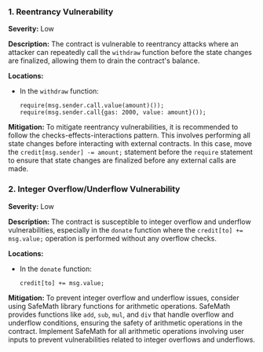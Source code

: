 ### 1. **Reentrancy Vulnerability**

**Severity:**
Low

**Description:**
The contract is vulnerable to reentrancy attacks where an attacker can repeatedly call the `withdraw` function before the state changes are finalized, allowing them to drain the contract's balance.

**Locations:**

- In the `withdraw` function:
  ```solidity
  require(msg.sender.call.value(amount)());
  require(msg.sender.call{gas: 2000, value: amount}());
  ```

**Mitigation:**
To mitigate reentrancy vulnerabilities, it is recommended to follow the checks-effects-interactions pattern. This involves performing all state changes before interacting with external contracts. In this case, move the `credit[msg.sender] -= amount;` statement before the `require` statement to ensure that state changes are finalized before any external calls are made.

### 2. **Integer Overflow/Underflow Vulnerability**

**Severity:**
Low

**Description:**
The contract is susceptible to integer overflow and underflow vulnerabilities, especially in the `donate` function where the `credit[to] += msg.value;` operation is performed without any overflow checks.

**Locations:**

- In the `donate` function:
  ```solidity
  credit[to] += msg.value;
  ```

**Mitigation:**
To prevent integer overflow and underflow issues, consider using SafeMath library functions for arithmetic operations. SafeMath provides functions like `add`, `sub`, `mul`, and `div` that handle overflow and underflow conditions, ensuring the safety of arithmetic operations in the contract. Implement SafeMath for all arithmetic operations involving user inputs to prevent vulnerabilities related to integer overflows and underflows.